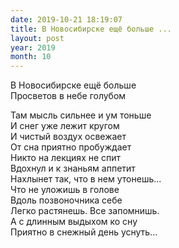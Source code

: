 ```yaml
---
date: 2019-10-21 18:19:07
title: В Новосибирске ещё больше ...
layout: post
year: 2019
month: 10
---
```

В Новосибирске ещё больше <br/>
Просветов в небе голубом <br/>
<!--more-->
Там мысль сильнее и ум тоньше <br/>
И снег уже лежит кругом <br/>
И чистый воздух освежает<br/>
От сна приятно пробуждает<br/>
Никто на лекциях не спит<br/>
Вдохнул и к знаньям аппетит<br/>
Нахлынет так, что в нем утонешь... <br/>
Что не уложишь в голове<br/>
Вдоль позвоночника себе<br/>
Легко растянешь. Все запомнишь. <br/>
А с длинным выдыхом  ко сну<br/>
Приятно в снежный день уснуть...<br/>